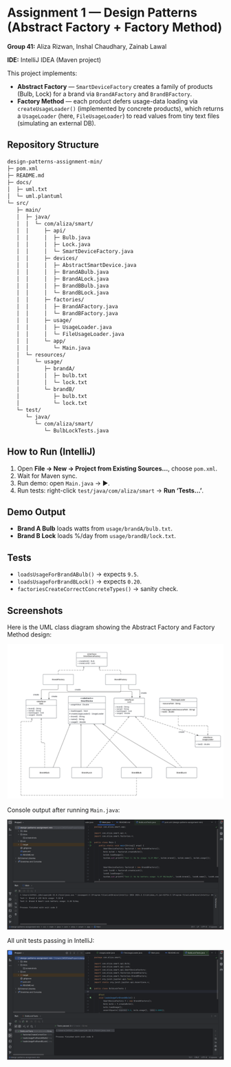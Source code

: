 # Assignment 1 — Design Patterns (Abstract Factory + Factory Method)

**Group 41:** Aliza Rizwan, Inshal Chaudhary, Zainab Lawal

**IDE:** IntelliJ IDEA (Maven project)

This project implements:

- **Abstract Factory** — `SmartDeviceFactory` creates a family of products (Bulb, Lock) for a brand via `BrandAFactory` and `BrandBFactory`.
- **Factory Method** — each product defers usage-data loading via `createUsageLoader()` (implemented by concrete products), which returns a `UsageLoader` (here, `FileUsageLoader`) to read values from tiny text files (simulating an external DB).

## Repository Structure
```text
design-patterns-assignment-min/
├─ pom.xml
├─ README.md
├─ docs/
│  ├─ uml.txt
│  └─ uml.plantuml
└─ src/
   ├─ main/
   │  ├─ java/
   │  │  └─ com/aliza/smart/
   │  │     ├─ api/
   │  │     │  ├─ Bulb.java
   │  │     │  ├─ Lock.java
   │  │     │  └─ SmartDeviceFactory.java
   │  │     ├─ devices/
   │  │     │  ├─ AbstractSmartDevice.java
   │  │     │  ├─ BrandABulb.java
   │  │     │  ├─ BrandALock.java
   │  │     │  ├─ BrandBBulb.java
   │  │     │  └─ BrandBLock.java
   │  │     ├─ factories/
   │  │     │  ├─ BrandAFactory.java
   │  │     │  └─ BrandBFactory.java
   │  │     ├─ usage/
   │  │     │  ├─ UsageLoader.java
   │  │     │  └─ FileUsageLoader.java
   │  │     └─ app/
   │  │        └─ Main.java
   │  └─ resources/
   │     └─ usage/
   │        ├─ brandA/
   │        │  ├─ bulb.txt
   │        │  └─ lock.txt
   │        └─ brandB/
   │           ├─ bulb.txt
   │           └─ lock.txt
   └─ test/
      └─ java/
         └─ com/aliza/smart/
            └─ BulbLockTests.java
```
## How to Run (IntelliJ)
1. Open **File → New → Project from Existing Sources…**, choose `pom.xml`.
2. Wait for Maven sync.
3. Run demo: open `Main.java` → ▶.
4. Run tests: right-click `test/java/com/aliza/smart` → **Run ‘Tests…’**.

## Demo Output
- **Brand A Bulb** loads watts from `usage/brandA/bulb.txt`.
- **Brand B Lock** loads %/day from `usage/brandB/lock.txt`.

## Tests
- `loadsUsageForBrandABulb()` → expects `9.5`.
- `loadsUsageForBrandBLock()` → expects `0.20`.
- `factoriesCreateCorrectConcreteTypes()` → sanity check.

## Screenshots
Here is the UML class diagram showing the Abstract Factory and Factory Method design:

![UML Diagram](design-patterns-assignment-min/docs/screenshots/uml.png)

Console output after running `Main.java`:

![Demo Output](design-patterns-assignment-min/docs/screenshots/main-output.png)

All unit tests passing in IntelliJ:

![Tests Passing](design-patterns-assignment-min/docs/screenshots/tests-pass.png)

